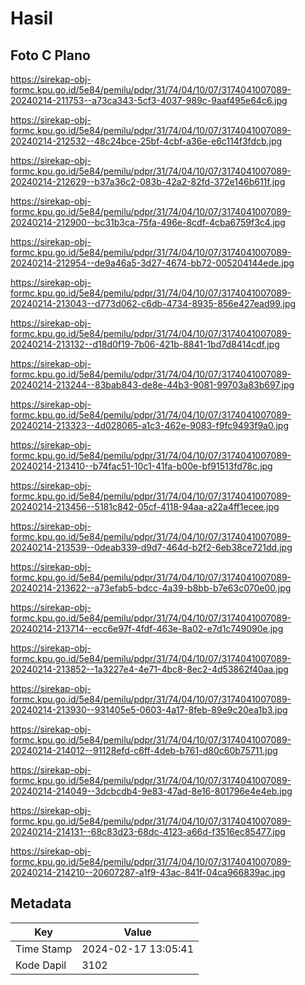# Hasil

## Foto C Plano

https://sirekap-obj-formc.kpu.go.id/5e84/pemilu/pdpr/31/74/04/10/07/3174041007089-20240214-211753--a73ca343-5cf3-4037-989c-9aaf495e64c6.jpg

https://sirekap-obj-formc.kpu.go.id/5e84/pemilu/pdpr/31/74/04/10/07/3174041007089-20240214-212532--48c24bce-25bf-4cbf-a36e-e6c114f3fdcb.jpg

https://sirekap-obj-formc.kpu.go.id/5e84/pemilu/pdpr/31/74/04/10/07/3174041007089-20240214-212629--b37a36c2-083b-42a2-82fd-372e146b611f.jpg

https://sirekap-obj-formc.kpu.go.id/5e84/pemilu/pdpr/31/74/04/10/07/3174041007089-20240214-212900--bc31b3ca-75fa-496e-8cdf-4cba6759f3c4.jpg

https://sirekap-obj-formc.kpu.go.id/5e84/pemilu/pdpr/31/74/04/10/07/3174041007089-20240214-212954--de9a46a5-3d27-4674-bb72-005204144ede.jpg

https://sirekap-obj-formc.kpu.go.id/5e84/pemilu/pdpr/31/74/04/10/07/3174041007089-20240214-213043--d773d062-c6db-4734-8935-856e427ead99.jpg

https://sirekap-obj-formc.kpu.go.id/5e84/pemilu/pdpr/31/74/04/10/07/3174041007089-20240214-213132--d18d0f19-7b06-421b-8841-1bd7d8414cdf.jpg

https://sirekap-obj-formc.kpu.go.id/5e84/pemilu/pdpr/31/74/04/10/07/3174041007089-20240214-213244--83bab843-de8e-44b3-9081-99703a83b697.jpg

https://sirekap-obj-formc.kpu.go.id/5e84/pemilu/pdpr/31/74/04/10/07/3174041007089-20240214-213323--4d028065-a1c3-462e-9083-f9fc9493f9a0.jpg

https://sirekap-obj-formc.kpu.go.id/5e84/pemilu/pdpr/31/74/04/10/07/3174041007089-20240214-213410--b74fac51-10c1-41fa-b00e-bf91513fd78c.jpg

https://sirekap-obj-formc.kpu.go.id/5e84/pemilu/pdpr/31/74/04/10/07/3174041007089-20240214-213456--5181c842-05cf-4118-94aa-a22a4ff1ecee.jpg

https://sirekap-obj-formc.kpu.go.id/5e84/pemilu/pdpr/31/74/04/10/07/3174041007089-20240214-213539--0deab339-d9d7-464d-b2f2-6eb38ce721dd.jpg

https://sirekap-obj-formc.kpu.go.id/5e84/pemilu/pdpr/31/74/04/10/07/3174041007089-20240214-213622--a73efab5-bdcc-4a39-b8bb-b7e63c070e00.jpg

https://sirekap-obj-formc.kpu.go.id/5e84/pemilu/pdpr/31/74/04/10/07/3174041007089-20240214-213714--ecc6e97f-4fdf-463e-8a02-e7d1c749090e.jpg

https://sirekap-obj-formc.kpu.go.id/5e84/pemilu/pdpr/31/74/04/10/07/3174041007089-20240214-213852--1a3227e4-4e71-4bc8-8ec2-4d53862f40aa.jpg

https://sirekap-obj-formc.kpu.go.id/5e84/pemilu/pdpr/31/74/04/10/07/3174041007089-20240214-213930--931405e5-0603-4a17-8feb-89e9c20ea1b3.jpg

https://sirekap-obj-formc.kpu.go.id/5e84/pemilu/pdpr/31/74/04/10/07/3174041007089-20240214-214012--91128efd-c6ff-4deb-b761-d80c60b75711.jpg

https://sirekap-obj-formc.kpu.go.id/5e84/pemilu/pdpr/31/74/04/10/07/3174041007089-20240214-214049--3dcbcdb4-9e83-47ad-8e16-801796e4e4eb.jpg

https://sirekap-obj-formc.kpu.go.id/5e84/pemilu/pdpr/31/74/04/10/07/3174041007089-20240214-214131--68c83d23-68dc-4123-a66d-f3516ec85477.jpg

https://sirekap-obj-formc.kpu.go.id/5e84/pemilu/pdpr/31/74/04/10/07/3174041007089-20240214-214210--20607287-a1f9-43ac-841f-04ca966839ac.jpg


## Metadata

| Key        | Value               |
| ---------- | ------------------- |
| Time Stamp | 2024-02-17 13:05:41 |
| Kode Dapil | 3102                |




